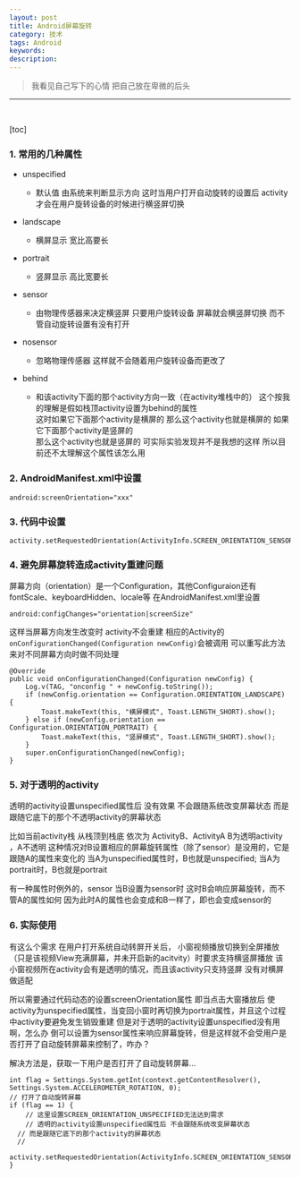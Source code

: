 ```yaml
---
layout: post
title: Android屏幕旋转
category: 技术
tags: Android
keywords: 
description: 
--- 
```

  
>我看见自己写下的心情 把自己放在卑微的后头                                                             
---
﻿

[toc]

### 1. 常用的几种属性
- unspecified
    + 默认值 由系统来判断显示方向 这时当用户打开自动旋转的设置后 activity才会在用户旋转设备的时候进行横竖屏切换

- landscape
    + 横屏显示 宽比高要长
- portrait
    + 竖屏显示 高比宽要长
- sensor
    + 由物理传感器来决定横竖屏 只要用户旋转设备 屏幕就会横竖屏切换 而不管自动旋转设置有没有打开
- nosensor
    + 忽略物理传感器 这样就不会随着用户旋转设备而更改了
- behind
    + 和该activity下面的那个activity方向一致（在activity堆栈中的） 这个按我的理解是假如栈顶activity设置为behind的属性  
    这时如果它下面那个activity是横屏的 那么这个activity也就是横屏的 如果它下面那个activity是竖屏的  
    那么这个activity也就是竖屏的 可实际实验发现并不是我想的这样 所以目前还不太理解这个属性该怎么用

### 2. AndroidManifest.xml中设置

```
android:screenOrientation="xxx"
```

### 3. 代码中设置

```
activity.setRequestedOrientation(ActivityInfo.SCREEN_ORIENTATION_SENSOR);
```

### 4. 避免屏幕旋转造成activity重建问题
屏幕方向（orientation）是一个Configuration，其他Configuraion还有fontScale、keyboardHidden、locale等
在AndroidManifest.xml里设置
```
android:configChanges="orientation|screenSize"
```
这样当屏幕方向发生改变时
activity不会重建
相应的Activity的`onConfigurationChanged(Configuration newConfig)`会被调用
可以重写此方法来对不同屏幕方向时做不同处理
```
@Override
public void onConfigurationChanged(Configuration newConfig) {
    Log.v(TAG, "onconfig " + newConfig.toString());
    if (newConfig.orientation == Configuration.ORIENTATION_LANDSCAPE) {
        Toast.makeText(this, "横屏模式", Toast.LENGTH_SHORT).show();
    } else if (newConfig.orientation == Configuration.ORIENTATION_PORTRAIT) {
        Toast.makeText(this, "竖屏模式", Toast.LENGTH_SHORT).show();
    }
    super.onConfigurationChanged(newConfig);
}

```


### 5. 对于透明的activity
透明的activity设置unspecified属性后 没有效果 不会跟随系统改变屏幕状态
而是跟随它底下的那个不透明activity的屏幕状态

比如当前activity栈 从栈顶到栈底 依次为 ActivityB、ActivityA
B为透明activity ，A不透明
这种情况对B设置相应的屏幕旋转属性（除了sensor）是没用的，它是跟随A的属性来变化的
当A为unspecified属性时，B也就是unspecified; 
当A为portrait时，B也就是portrait

有一种属性时例外的，sensor
当B设置为sensor时 这时B会响应屏幕旋转，而不管A的属性如何
因为此时A的属性也会变成和B一样了，即也会变成sensor的

### 6. 实际使用
有这么个需求
在用户打开系统自动转屏开关后，
小窗视频播放切换到全屏播放（只是该视频View充满屏幕，并未开启新的acitvity）时要求支持横竖屏播放
该小窗视频所在activity会有是透明的情况，而且该activity只支持竖屏 没有对横屏做适配

所以需要通过代码动态的设置screenOrientation属性
即当点击大窗播放后 使activity为unspecified属性，当变回小窗时再切换为portrait属性，并且这个过程中activity要避免发生销毁重建
但是对于透明的activity设置unspecified没有用啊，怎么办
倒可以设置为sensor属性来响应屏幕旋转，但是这样就不会受用户是否打开了自动旋转屏幕来控制了，咋办？

解决方法是，获取一下用户是否打开了自动旋转屏幕...
```
int flag = Settings.System.getInt(context.getContentResolver(), Settings.System.ACCELEROMETER_ROTATION, 0);
// 打开了自动旋转屏幕
if (flag == 1) {
    // 这里设置SCREEN_ORIENTATION_UNSPECIFIED无法达到需求
    // 透明的activity设置unspecified属性后 不会跟随系统改变屏幕状态
  // 而是跟随它底下的那个activity的屏幕状态
  //
    activity.setRequestedOrientation(ActivityInfo.SCREEN_ORIENTATION_SENSOR);
}
```





